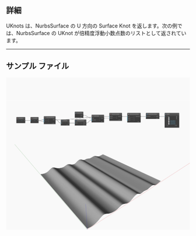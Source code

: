 ## 詳細
UKnots は、NurbsSurface の U 方向の Surface Knot を返します。次の例では、NurbsSurface の UKnot が倍精度浮動小数点数のリストとして返されています。
___
## サンプル ファイル

![UKnots](./Autodesk.DesignScript.Geometry.NurbsSurface.UKnots_img.jpg)

